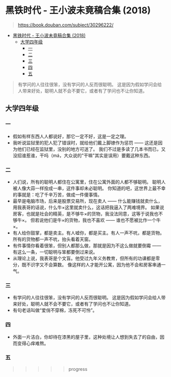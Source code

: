 # 黑铁时代 - 王小波未竟稿合集 (2018)

> <https://book.douban.com/subject/30296222/>

- [黑铁时代 - 王小波未竟稿合集 (2018)](#黑铁时代---王小波未竟稿合集-2018)
  - [大学四年级](#大学四年级)
    - [一](#一)
    - [二](#二)
    - [三](#三)
    - [四](#四)
    - [五](#五)

> 有学问的人往往很笨，没有学问的人反而很聪明。
> 这是因为假如学问会给人带来好处，聪明人就不会不要它，或者有了学问也不让你知道。

## 大学四年级

### 一

- 假如有样东西人人都说好，那它一定不好，这是一定之理。
- 我听说监狱里的犯人犯了错误时，就给他们戴上脚镣作为惩罚 ——
  这还是因为他们已经在监狱里，没别的地方可送了。
  我们不过是多读了几本书而已，又没招谁惹谁，干吗（má，大众说的"干嘛"其实是误用）要戴这种东西。

### 二

- 人们说，所有的聪明人都住在公寓里，住在公寓外面的人都不够聪明。
  聪明人被人像大蒜一样拴成一串，这件事却未必聪明。
  你知道的吧，这世界上最不幸的事就是：吃了千辛万苦，做成一件傻事情。
- 最早是电脑市场，后来是股票交易所，现在卖人 ——
  什么能赚钱就卖什么，用我表哥的话说，什么牛×这里就卖什么，这话把我逼入了两难境界。
  如果说房客，也就是社会的精英，是不够牛×的货物，我没法同意，这等于说我也不够牛×。
  但若说他们是牛×的货物，我也不喜欢 —— 谁也不愿被比作一个牛×。
- 有人给你鼓掌，都是卖主。有人嘘你，都是买主。有人一声不吭，都是货物。
  所有的货物都一声不吭，抬头看着天窗。
- 有件事情你看着很笨，但别人都那么做，那就是因为不这么做就要倒霉 ——
  有这么一条，一切聪明与笨都要倒过来说。
- 从理论上说，我表哥是个文盲。他受过九年义务教育，但所有的功课都是零分，既不识字又不会算数。
  像这样的人才能开公寓，因为他不会和房客串通一气。

### 三

- 有学问的人往往很笨，没有学问的人反而很聪明。
  这是因为假如学问会给人带来好处，聪明人就不会不要它，或者有了学问也不让你知道。
- 有句老话叫做“爱俏不穿棉，冻死不可怜”。

### 四

- 外面一片洁白，你却待在漆黑的屋子里，这种处境让人想到失去了的自由，因而变得心痒难熬。

### 五

>>>>> progress
